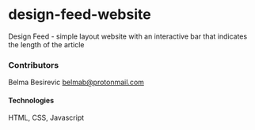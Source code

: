 # design-feed-website
Design Feed - simple layout website with an interactive bar that indicates the length of the article

### Contributors
Belma Besirevic belmab@protonmail.com

#### Technologies
HTML, CSS, Javascript
